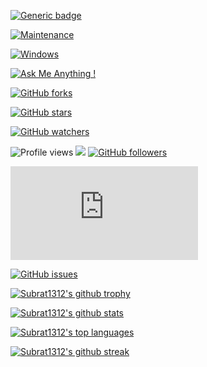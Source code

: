 [![Generic badge](https://img.shields.io/badge/<SUBJECT>-<STATUS>-<COLOR>.svg)](https://shields.io/)


[![Maintenance](https://img.shields.io/badge/Maintained%3F-yes-green.svg)](https://GitHub.com/Subrat1312/StrapDown.js/graphs/commit-activity)

[![Windows](https://svgshare.com/i/ZhY.svg)](https://svgshare.com/i/ZhY.svg)

[![Ask Me Anything !](https://img.shields.io/badge/Ask%20me-anything-1abc9c.svg)](https://GitHub.com/Subrat1312/ama)


[![GitHub forks](https://badgen.net/github/forks/Subrat1312/Strapdown.js/)](https://GitHub.com/Subrat1312/StrapDown.js/network/)

[![GitHub stars](https://img.shields.io/github/stars/Subrat1312/StrapDown.js.svg?style=social&label=Star&maxAge=2592000)](https://GitHub.com/Subrat1312/StrapDown.js/stargazers/)

[![GitHub watchers](https://img.shields.io/github/watchers/Subrat1312/StrapDown.js.svg?style=social&label=Watch&maxAge=2592000)](https://GitHub.com/Subrat1312/StrapDown.js/watchers/)

![Profile views](https://gpvc.arturio.dev/Subrat1312)
![](https://komarev.com/ghpvc/?username=Subrat1312&label=PROFILE+VIEWS)
[![GitHub followers](https://img.shields.io/github/followers/Subrat1312.svg?style=social&label=Follow&maxAge=2592000)](https://github.com/Subrat1312?tab=followers)

[![GitHub contributors](https://badgen.net/github/contributors/Subrat1312/Strapdown.js)](https://GitHub.com/Subrat1312/Strapdown.js/graphs/contributors/)

[![GitHub issues](https://img.shields.io/github/issues/Subrat1312/StrapDown.js.svg)](https://GitHub.com/Subrat1312/StrapDown.js/issues/)


[![Subrat1312's github trophy](https://github-profile-trophy.vercel.app/?username=Subrat1312&row=1)](https://github.com/Subrat1312/github-profile-trophy)

[![Subrat1312's github stats](https://github-readme-stats.vercel.app/api?username=Subrat1312&theme=blue-green)](https://github.com/Subrat1312/github-readme-stats)


[![Subrat1312's top languages](https://github-readme-stats.vercel.app/api/top-langs/?username=Subrat1312&theme=blue-green)](https://github.com/Subrat1312/github-readme-stats)


[![Subrat1312's github streak](https://github-readme-streak-stats.herokuapp.com/?user=Subrat1312&theme=blue-green)](https://github.com/Subrat1312/github-readme-streak-stats)



